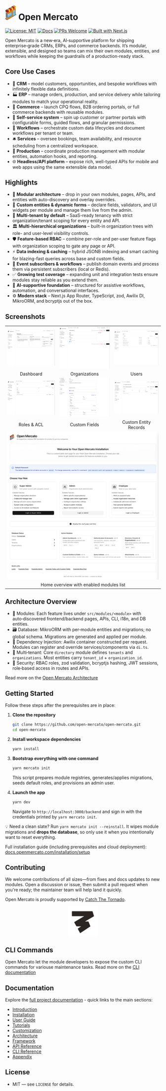 # <img src="./public/open-mercato.svg" alt="Open Mercato logo" width="36" /> Open Mercato

[![License: MIT](https://img.shields.io/badge/License-MIT-green.svg)](LICENSE)
[![Docs](https://img.shields.io/badge/docs-openmercato.com-1F7AE0.svg)](https://docs.openmercato.com/)
[![PRs Welcome](https://img.shields.io/badge/PRs-welcome-ff69b4.svg)](https://github.com/open-mercato/open-mercato/issues)
[![Built with Next.js](https://img.shields.io/badge/Built%20with-Next.js-black?logo=next.js)](https://nextjs.org/)

Open Mercato is a new‑era, AI‑supportive platform for shipping enterprise‑grade CRMs, ERPs, and commerce backends. It’s modular, extensible, and designed so teams can mix their own modules, entities, and workflows while keeping the guardrails of a production-ready stack.

## Core Use Cases

- 💼 **CRM** – model customers, opportunities, and bespoke workflows with infinitely flexible data definitions.
- 🏭 **ERP** – manage orders, production, and service delivery while tailoring modules to match your operational reality.
- 🛒 **Commerce** – launch CPQ flows, B2B ordering portals, or full commerce backends with reusable modules.
- 🤝 **Self-service system** – spin up customer or partner portals with configurable forms, guided flows, and granular permissions.
- 🔄 **Workflows** – orchestrate custom data lifecycles and document workflows per tenant or team.
- 🛎️ **Services** – oversee bookings, team availability, and resource scheduling from a centralized workspace.
- 🧵 **Production** – coordinate production management with modular entities, automation hooks, and reporting.
- 🌐 **Headless/API platform** – expose rich, well-typed APIs for mobile and web apps using the same extensible data model.

## Highlights

- 🧩 **Modular architecture** – drop in your own modules, pages, APIs, and entities with auto-discovery and overlay overrides.
- 🧬 **Custom entities & dynamic forms** – declare fields, validators, and UI widgets per module and manage them live from the admin.
- 🏢 **Multi-tenant by default** – SaaS-ready tenancy with strict organization/tenant scoping for every entity and API.
- 🏛️ **Multi-hierarchical organizations** – built-in organization trees with role- and user-level visibility controls.
- 🛡️ **Feature-based RBAC** – combine per-role and per-user feature flags with organization scoping to gate any page or API.
- ⚡ **Data indexing & caching** – hybrid JSONB indexing and smart caching for blazing-fast queries across base and custom fields.
- 🔔 **Event subscribers & workflows** – publish domain events and process them via persistent subscribers (local or Redis).
- ✅ **Growing test coverage** – expanding unit and integration tests ensure modules stay reliable as you extend them.
- 🧠 **AI-supportive foundation** – structured for assistive workflows, automation, and conversational interfaces.
- ⚙️ **Modern stack** – Next.js App Router, TypeScript, zod, Awilix DI, MikroORM, and bcryptjs out of the box.

## Screenshots

<table>
  <tr>
    <td><a href="docs/static/screenshots/open-mercato-dashboard.png"><img src="docs/static/screenshots/open-mercato-dashboard.png" alt="Open Mercato dashboard" width="260"/></a></td>
    <td><a href="docs/static/screenshots/open-mercato-edit-organization.png"><img src="docs/static/screenshots/open-mercato-edit-organization.png" alt="Editing an organization" width="260"/></a></td>
    <td><a href="docs/static/screenshots/open-mercato-users-management.png"><img src="docs/static/screenshots/open-mercato-users-management.png" alt="Users management view" width="260"/></a></td>
  </tr>
  <tr>
    <td style="text-align:center;">Dashboard</td>
    <td style="text-align:center;">Organizations</td>
    <td style="text-align:center;">Users</td>
  </tr>
  <tr>
    <td><a href="docs/static/screenshots/open-mercato-managing-roles.png"><img src="docs/static/screenshots/open-mercato-managing-roles.png" alt="Managing roles and permissions" width="260"/></a></td>
    <td><a href="docs/static/screenshots/open-mercato-define-custom-fields.png"><img src="docs/static/screenshots/open-mercato-define-custom-fields.png" alt="Defining custom fields" width="260"/></a></td>
    <td><a href="docs/static/screenshots/open-mercato-custom-entity-records.png"><img src="docs/static/screenshots/open-mercato-custom-entity-records.png" alt="Managing custom entity records" width="260"/></a></td>
  </tr>
  <tr>
    <td style="text-align:center;">Roles &amp; ACL</td>
    <td style="text-align:center;">Custom Fields</td>
    <td style="text-align:center;">Custom Entity Records</td>
  </tr>
  <tr>
    <td colspan="3" style="text-align:center;" halign="center">
      <a href="docs/static/screenshots/open-mercato-homepage.png"><img src="docs/static/screenshots/open-mercato-homepage.png" alt="Home page showing enabled modules" width="520"/></a>
    </td>
  </tr>
  <tr>
    <td colspan="3" style="text-align:center;">Home overview with enabled modules list</td>
  </tr>
</table>


## Architecture Overview

- 🧩 Modules: Each feature lives under `src/modules/<module>` with auto‑discovered frontend/backend pages, APIs, CLI, i18n, and DB entities.
- 🗃️ Database: MikroORM with per‑module entities and migrations; no global schema. Migrations are generated and applied per module.
- 🧰 Dependency Injection: Awilix container constructed per request. Modules can register and override services/components via `di.ts`.
- 🏢 Multi‑tenant: Core `directory` module defines `tenants` and `organizations`. Most entities carry `tenant_id` + `organization_id`.
- 🔐 Security: RBAC roles, zod validation, bcryptjs hashing, JWT sessions, role‑based access in routes and APIs.

Read more on the [Open Mercato Architecture](https://docs.openmercato.com/architecture/system-overview)


## Getting Started

Follow these steps after the prerequisites are in place:

1. **Clone the repository**
   ```bash
   git clone https://github.com/open-mercato/open-mercato.git
   cd open-mercato
   ```

2. **Install workspace dependencies**
   ```bash
   yarn install
   ```

3. **Bootstrap everything with one command**
   ```bash
   yarn mercato init
   ```
   This script prepares module registries, generates/applies migrations, seeds default roles, and provisions an admin user.

4. **Launch the app**
   ```bash
   yarn dev
   ```
   Navigate to `http://localhost:3000/backend` and sign in with the credentials printed by `yarn mercato init`.

💡 Need a clean slate? Run `yarn mercato init --reinstall`. It wipes module migrations and **drops the database**, so only use it when you intentionally want to reset everything.

Full installation guide (including prerequisites and cloud deployment): [docs.openmercato.com/installation/setup](https://docs.openmercato.com/installation/setup)

## Contributing

We welcome contributions of all sizes—from fixes and docs updates to new modules. Open a discussion or issue, then submit a pull request when you're ready; the maintainer team will help land it quickly.

Open Mercato is proudly supported by [Catch The Tornado](https://catchthetornado.com/).

<div align="center">
  <a href="https://catchthetornado.com/">
    <img src="./public/catch-the-tornado-logo.png" alt="Catch The Tornado logo" width="96" />
  </a>
</div>

## CLI Commands

Open Mercato let the module developers to expose the custom CLI commands for variouse maintenance tasks. Read more on the [CLI documentation](https://docs.openmercato.com/cli/overview)


## Documentation

Explore the [full project documentation](https://docs.openmercato.com/) - quick links to the main sections:

- [Introduction](https://docs.openmercato.com/introduction/overview)
- [Installation](https://docs.openmercato.com/installation/setup)
- [User Guide](https://docs.openmercato.com/user-guide/overview)
- [Tutorials](https://docs.openmercato.com/tutorials/first-app)
- [Customization](https://docs.openmercato.com/customization/build-first-app)
- [Architecture](https://docs.openmercato.com/architecture/system-overview)
- [Framework](https://docs.openmercato.com/framework/modules/overview)
- [API Reference](https://docs.openmercato.com/api/overview)
- [CLI Reference](https://docs.openmercato.com/cli/overview)
- [Appendix](https://docs.openmercato.com/appendix/troubleshooting)

## License

- MIT — see `LICENSE` for details.

